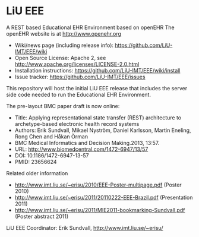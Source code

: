 LiU EEE
=======

A REST based Educational EHR Environment based on openEHR 
The openEHR website is at http://www.openehr.org

- Wiki/news page (including release info): https://github.com/LiU-IMT/EEE/wiki
- Open Source License: Apache 2, see http://www.apache.org/licenses/LICENSE-2.0.html
- Installation instructions: https://github.com/LiU-IMT/EEE/wiki/install
- Issue tracker: https://github.com/LiU-IMT/EEE/issues

This repository will host the initial LiU EEE release that includes the server side code needed to run the Educational EHR Environment.

The pre-layout BMC paper draft is now online:
- Title: Applying representational state transfer (REST) architecture to archetype-based
electronic health record systems
- Authors: Erik Sundvall, Mikael Nyström, Daniel Karlsson, Martin Eneling, Rong Chen and Håkan Örman
- BMC Medical Informatics and Decision Making.2013, 13:57.
- URL: http://www.biomedcentral.com/1472-6947/13/57
- DOI: 10.1186/1472-6947-13-57
- PMID: 23656624

Related older information
- http://www.imt.liu.se/~erisu/2010/EEE-Poster-multipage.pdf (Poster 2010)
- http://www.imt.liu.se/~erisu/2011/20110222-EEE-Brazil.pdf (Presentation 2011)
- http://www.imt.liu.se/~erisu/2011/MIE2011-bookmarking-Sundvall.pdf (Poster abstract 2011)


LiU EEE Coordinator:
Erik Sundvall, http://www.imt.liu.se/~erisu/
